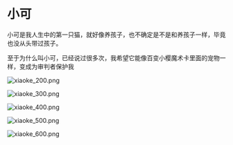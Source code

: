 # 小可

小可是我人生中的第一只猫，就好像养孩子，也不确定是不是和养孩子一样，毕竟也没从头带过孩子。

至于为什么叫小可，已经说过很多次，我希望它能像百变小樱魔术卡里面的宠物一样，变成为审判者保护我

![xiaoke_200.png](https://s2.loli.net/2024/02/19/XCIomgBWkR5zhlb.png "xiaoke200")

![xiaoke_300.png](https://s2.loli.net/2024/02/19/AIoYfF9yTgmS12E.png "xiaoke300")

![xiaoke_400.png](https://s2.loli.net/2024/02/19/VwLo3e5ji1mzlfZ.png "xiaoke400")

![xiaoke_500.png](https://s2.loli.net/2024/02/19/XJRU7DmcuS2IYxj.png "xiaoke500")

![xiaoke_600.png](https://s2.loli.net/2024/02/19/CreDgn826EsquR5.png "xiaoke600")





